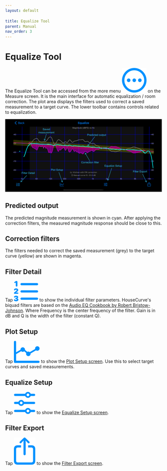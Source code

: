 ```yaml
---
layout: default

title: Equalize Tool
parent: Manual
nav_order: 3
---
```


# Equalize Tool
The Equalize Tool can be accessed from the more menu <img src="/assets/img/more.png" alt="More" class="app-icon"> on the Measure screen.  It is the main interface for automatic equalization / room correction.  The plot area displays the filters used to correct a saved measurement to a target curve. The lower toolbar contains controls related to equalization.

![Equalize tool](/assets/img/equalize_screen.png "HouseCurve Equalize tool")

## Predicted output
The predicted magnitude measurement is shown in cyan.  After applying the correction filters, the measured magnitude response should be close to this.

## Correction filters
The filters needed to correct the saved measurement (grey) to the target curve (yellow) are shown in magenta.

## Filter Detail
Tap <img src="/assets/img/detail.png" alt="Detail" class="app-icon"> to show the individual filter parameters.  HouseCurve's biquad filters are based on the [Audio EQ Cookbook by Robert Bristow-Johnson](https://www.w3.org/TR/audio-eq-cookbook/).  Where Frequency is the center frequency of the filter.  Gain is in dB and Q is the width of the filter (constant Q).

## Plot Setup
Tap <img src="/assets/img/plot.png" alt="Plot Setup" class="app-icon"> to show the [Plot Setup screen](plot_setup.md).  Use this to select target curves and saved measurements.

## Equalize Setup
Tap <img src="/assets/img/equalize_setup.png" alt="Equalize Setup" class="app-icon"> to show the [Equalize Setup screen](equalize_setup.md).

## Filter Export
Tap <img src="/assets/img/export.png" alt="Export" class="app-icon"> to show the [Filter Export screen](filter_export.md).



